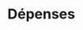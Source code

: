 # Dépenses


































































































